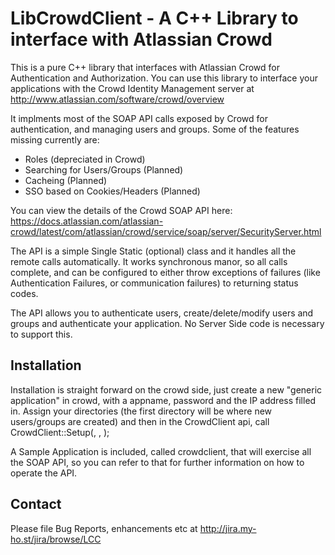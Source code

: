 # LibCrowdClient - A C++ Library to interface with Atlassian Crowd 

This is a pure C++ library that interfaces with Atlassian Crowd for 
Authentication and Authorization. You can use this library to 
interface your applications with the Crowd Identity Management 
server at http://www.atlassian.com/software/crowd/overview

It implments most of the SOAP API calls exposed by Crowd for
authentication, and managing users and groups. Some of the
features missing currently are:

* Roles (depreciated in Crowd)
* Searching for Users/Groups (Planned)
* Cacheing (Planned)
* SSO based on Cookies/Headers (Planned)

You can view the details of the Crowd SOAP API here:
https://docs.atlassian.com/atlassian-crowd/latest/com/atlassian/crowd/service/soap/server/SecurityServer.html

The API is a simple Single Static (optional) class and it
handles all the remote calls automatically. It works synchronous manor,
so all calls complete, and can be configured to either throw
exceptions of failures (like Authentication Failures, or communication
failures) to returning status codes. 

The API allows you to authenticate users, create/delete/modify users
and groups and authenticate your application. No Server Side code is 
necessary to support this.

Installation
------------

Installation is straight forward on the crowd side, just create a new
"generic application" in crowd, with a appname, password and the IP address
filled in. Assign your directories (the first directory will be where new
users/groups are created) and then in the CrowdClient api, call 
CrowdClient::Setup(<url of crowd server>, <appname>, <apppassword>);

A Sample Application is included, called crowdclient, that will exercise all
the SOAP API, so you can refer to that for further information on
how to operate the API. 

Contact
-------
Please file Bug Reports, enhancements etc at http://jira.my-ho.st/jira/browse/LCC


